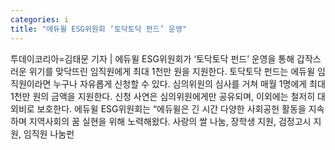 ```yaml
---
categories: i
title: "에듀윌 ESG위원회 ‘토닥토닥 펀드’ 운영"
---
```

투데이코리아=김태문 기자 | 에듀윌 ESG위원회가 ‘토닥토닥 펀드’ 운영을 통해 갑작스러운 위기를 맞닥뜨린 임직원에게 최대 1천만 원을 지원한다. 토닥토닥 펀드는 에듀윌 임직원이라면 누구나 자유롭게 신청할 수 있다. 심의위원의 심사를 거쳐 매월 1명에게 최대 1천만 원의 금액을 지원한다. 신청 사연은 심의위원에게만 공유되며, 이외에는 철저히 대외비로 보호한다. 에듀윌 ESG위원회는 “에듀윌은 긴 시간 다양한 사회공헌 활동을 지속하며 지역사회의 꿈 실현을 위해 노력해왔다. 사랑의 쌀 나눔, 장학생 지원, 검정고시 지원, 임직원 나눔펀